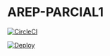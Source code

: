 # AREP-PARCIAL1
[![CircleCI](https://circleci.com/gh/jnicolasct/AREP-LAB3.svg?style=svg)](https://circleci.com/gh/jnicolasct/AREP-LAB3)

[![Deploy](https://www.herokucdn.com/deploy/button.svg)](https://arep-json-server.herokuapp.com/)
